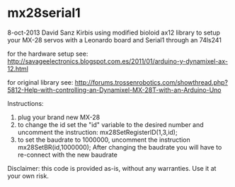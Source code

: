 mx28serial1
===========

8-oct-2013
David Sanz Kirbis
using modified bioloid ax12 library to setup your MX-28 servos
with a Leonardo board and Serial1 through an 74ls241

for the hardware setup see:
http://savageelectronics.blogspot.com.es/2011/01/arduino-y-dynamixel-ax-12.html

for original library see:
http://forums.trossenrobotics.com/showthread.php?5812-Help-with-controlling-an-Dynamixel-MX-28T-with-an-Arduino-Uno

Instructions:
1) plug your brand new MX-28
2) to change the id set the "id" variable to the desired number and uncomment
the instruction: mx28SetRegisterID(1,3,id);
3) to set the baudrate to 1000000, uncomment the instruction mx28SetBR(id,1000000);
After changing the baudrate you will have to re-connect with the new baudrate

Disclaimer: this code is provided as-is, without any warranties. Use it at your own risk.

